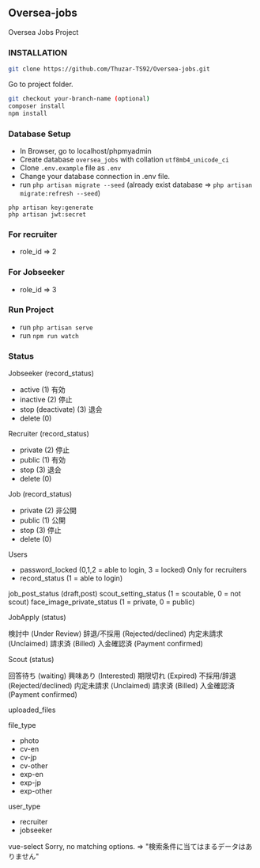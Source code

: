 
## Oversea-jobs
Oversea Jobs Project

### INSTALLATION
```bash
git clone https://github.com/Thuzar-TS92/Oversea-jobs.git
```
Go to project folder.
```bash
git checkout your-branch-name (optional)
composer install
npm install
```

### Database Setup
- In Browser, go to localhost/phpmyadmin
- Create database ```oversea_jobs``` with collation ```utf8mb4_unicode_ci```
- Clone ```.env.example``` file as ```.env```
- Change your database connection in .env file.
- run ```php artisan migrate --seed```
(already exist database => ```php artisan migrate:refresh --seed```)

```
php artisan key:generate
php artisan jwt:secret
```

### For recruiter
- role_id => 2

### For Jobseeker
- role_id => 3

### Run Project
- run ```php artisan serve```
- run ```npm run watch```

### Status
Jobseeker (record_status)
- active (1) 有効
- inactive (2) 停止
- stop (deactivate) (3) 退会
- delete (0)

Recruiter (record_status)
- private (2) 停止
- public (1) 有効
- stop (3) 退会
- delete (0)

Job (record_status)
- private (2) 非公開
- public (1) 公開
- stop (3) 停止
- delete (0)

Users
- password_locked  (0,1,2 = able to login, 3 = locked) Only for recruiters
- record_status (1 = able to login)

job_post_status (draft,post)
scout_setting_status (1 = scoutable, 0 = not scout) 
face_image_private_status (1 = private, 0 = public)

JobApply (status)

検討中 (Under Review)
辞退/不採用 (Rejected/declined)
内定未請求 (Unclaimed)
請求済 (Billed)
入金確認済 (Payment confirmed)

Scout (status)

回答待ち (waiting)
興味あり (Interested)
期限切れ (Expired)
不採用/辞退 (Rejected/declined)
内定未請求 (Unclaimed)
請求済 (Billed)
入金確認済 (Payment confirmed)

uploaded_files

file_type
- photo
- cv-en
- cv-jp
- cv-other
- exp-en
- exp-jp
- exp-other

user_type
- recruiter
- jobseeker

vue-select
Sorry, no matching options. => "検索条件に当てはまるデータはありません"
